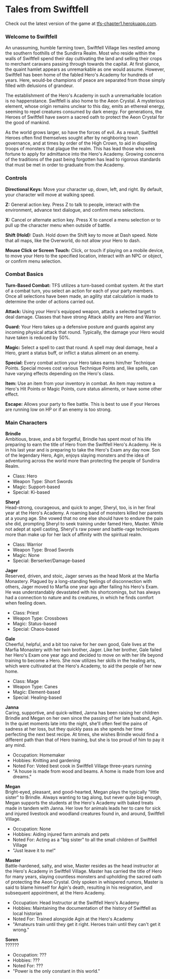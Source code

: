 # Tales from Swiftfell

Check out the latest version of the game at [tfs-chapter1.herokuapp.com](https://tfs-chapter1.herokuapp.com).




### Welcome to Swiftfell

An unassuming, humble farming town, Swiftfell Village lies nestled among the southern foothills of the Sundirra Realm. Most who reside within the walls of Swiftfell spend their day cultivating the land and selling their crops to merchant caravans passing through towards the capital. At first glance, the quaint hamlet appears as unremarkable as one would assume. However, Swiftfell has been home of the fabled Hero's Academy for hundreds of years. Here, would-be champions of peace are separated from those simply filled with delusions of grandeur.

The establishment of the Hero's Academy in such a unremarkable location is no happenstance. Swiftfell is also home to the Aeon Crystal. A mysterious element, whose origin remains unclear to this day, emits an ethereal energy, seeming to repel creatures consumed by dark energy. For generations, the Heroes of Swiftfell have sworn a sacred oath to protect the Aeon Crystal for the good of mankind.

As the world grows larger, so have the forces of evil. As a result, Swiftfell Heroes often find themselves sought after by neighboring town governance, and at times by order of the High Crown, to aid in dispelling troops of monsters that plague the realm. This has lead those who seek fortune to apply for admittance into the Hero's Academy. Growing concerns of the traditions of the past being forgotten has lead to rigorous standards that must be met in order to graduate from the Academy.



### Controls

**Directional Keys:** Move your character up, down, left, and right. By default, your character will move at walking speed.

**Z:** General action key. Press Z to talk to people, interact with the environment, advance text dialogue, and confirm menu selections.

**X:** Cancel or alternate action key. Press X to cancel a menu selection or to pull up the character menu when outside of battle.

**Shift (Hold):** Dash. Hold down the Shift key to move at Dash speed. Note that all maps, like the Overworld, do not allow your Hero to dash.

**Mouse Click or Screen Touch:** Click, or touch if playing on a mobile device, to move your Hero to the specified location, interact with an NPC or object, or confirm menu selection.


### Combat Basics

**Turn-Based Combat:** TFS utilizes a turn-based combat system. At the start of a combat turn, you select an action for each of your party members. Once all selections have been made, an agility stat calculation is made to determine the order of actions carried out.

**Attack:** Using your Hero's equipped weapon, attack a selected target to deal damage. Classes that have strong Attack ability are Hero and Warrior.

**Guard:** Your Hero takes up a defensive posture and guards against any incoming physical attack that round. Typically, the damage your Hero would have taken is reduced by 50%.

**Magic:** Select a spell to cast that round. A spell may deal damage, heal a Hero, grant a status buff, or inflict a status aliment on an enemy.

**Special:** Every combat action your Hero takes earns him/her Technique Points. Special moves cost various Technique Points and, like spells, can have varying effects depending on the Hero's class.

**Item:** Use an item from your inventory in combat. An item may restore a Hero's Hit Points or Magic Points, cure status aliments, or have some other effect.

**Escape:** Allows your party to flee battle. This is best to use if your Heroes are running low on HP or if an enemy is too strong.


### Main Characters

**Brindle**  
Ambitious, brave, and a bit forgetful, Brindle has spent most of his life preparing to earn the title of Hero from the Swiftfell Hero's Academy. He is in his last year and is preparing to take the Hero's Exam any day now. Son of the legendary Hero, Agin, enjoys slaying monsters and the idea of adventuring across the world more than protecting the people of Sundirra Realm.
- Class: Hero
- Weapon Type: Short Swords
- Magic: Support-based
- Special: Ki-based
  
  
**Sheryl**  
Head-strong, courageous, and quick to anger, Sheryl, too, is in her final year at the Hero's Academy. A roaming band of monsters killed her parents at a young age. She vowed that no one else should have to endure the pain she did, prompting Sheryl to seek training under famed Hero, Master. While not adept at spell casting, Sheryl's raw power and battle-rage techniques more than make up for her lack of affinity with the spiritual realm.
- Class: Warrior
- Weapon Type: Broad Swords
- Magic: None
- Special: Berserker/Damage-based
  
  
**Jager**  
Reserved, driven, and stoic, Jager serves as the head Monk at the Marfia Monastery. Plagued by a long-standing feelings of disconnection with others, Jager moved to Marfia one year ago after failing his Hero's Exam. He was understandably devastated with his shortcomings, but has always had a connection to nature and its creatures, in which he finds comfort when feeling down.
- Class: Priest
- Weapon Type: Crossbows
- Magic: Status-based
- Special: Chaos-based
  

**Gale**  
Cheerful, helpful, and a bit too naive for her own good, Gale lives at the Marfia Monastery with her twin brother, Jager. Like her brother, Gale failed her Hero's Exam one year ago and decided to move on with her life beyond training to become a Hero. She now utilizes her skills in the healing arts, which were cultivated at the Hero's Academy, to aid the people of her new home.
- Class: Mage
- Weapon Type: Canes
- Magic: Element-based
- Special: Healing-based
  

**Janna**  
Caring, supportive, and quick-witted, Janna has been raising her children Brindle and Megan on her own since the passing of her late husband, Agin. In the quiet moments late into the night, she'll often feel the pains of sadness at her loss, but they quickly pass as she spends her time perfecting the next best recipe. At times, she wishes Brindle would find a different path than that of Hero training, but she is too proud of him to pay it any mind.
- Occupation: Homemaker
- Hobbies: Knitting and gardening
- Noted For: Voted best cook in Swiftfell Village three-years running
- "A house is made from wood and beams. A home is made from love and dreams."
  

**Megan**  
Bright-eyed, pleasant, and good-hearted, Megan plays the typically "little sister" to Brindle. Always wanting to tag along, but never quite big enough, Megan supports the students at the Hero's Academy with baked treats made in tandem with Janna. Her love for animals leads her to care for sick and injured livestock and woodland creatures found in, and around, Swiftfell Village.
- Occupation: None
- Hobbies: Aiding injured farm animals and pets
- Noted For: Acting as a "big sister" to all the small children of Swiftfell Village
- "Just leave it to me!"
  

**Master**  
Battle-hardened, salty, and wise, Master resides as the head instructor at the Hero's Academy in Swiftfell Village. Master has carried the title of Hero for many years, slaying countless monsters and upholding the sacred oath of protecting the Aeon Crystal. Only spoken in whispered rumors, Master is said to blame himself for Agin's death, resulting in his resignation, and subsequent appointment, at the Hero Academy.
- Occupation: Head Instructor at the Swiftfell Hero's Academy
- Hobbies: Maintaining the documentation of the history of Swiftfell as local historian
- Noted For: Trained alongside Agin at the Hero's Academy
- "Amateurs train until they get it right. Heroes train until they can't get it wrong."
  

**Soren**  
??????
- Occupation: ???
- Hobbies: ???
- Noted For: ???
- "Power is the only constant in this world."